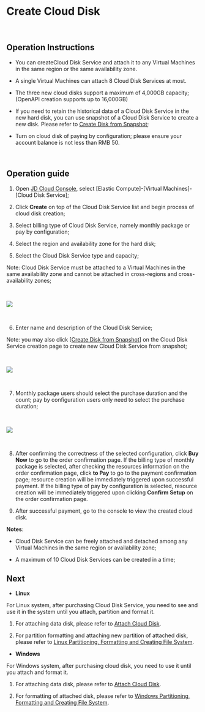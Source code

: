 # Create Cloud Disk

<br>

##  Operation Instructions


- You can createCloud Disk Service and attach it to any Virtual Machines in the same region or the same availability zone.



- A single Virtual Machines can attach 8 Cloud Disk Services at most.



- The three new cloud disks support a maximum of 4,000GB capacity; (OpenAPI creation supports up to 16,000GB)



- If you need to retain the historical data of a Cloud Disk Service in the new hard disk, you can use snapshot of a Cloud Disk Service to create a new disk. Please refer to [Create Disk from Snapshot](https://docs.jdcloud.com/cn/cloud-disk-service/create-disk-by-snapshot);



- Turn on cloud disk of paying by configuration; please ensure your account balance is not less than RMB 50.

<br>

##  Operation guide

1. Open [JD Cloud Console](https://console.jdcloud.com/), select [Elastic Compute]-[Virtual Machines]-[Cloud Disk Service];

2. Click **Create** on top of the Cloud Disk Service list and begin process of cloud disk creation;

3. Select billing type of Cloud Disk Service, namely monthly package or pay by configuration;

4. Select the region and availability zone for the hard disk;

5. Select the Cloud Disk Service type and capacity;

Note: Cloud Disk Service must be attached to a Virtual Machines in the same availability zone and cannot be attached in cross-regions and cross-availability zones;

<br>

![](https://github.com/jdcloudcom/cn/blob/edit/image/Elastic-Compute/CloudDisk/cloud-disk/cloud-disk-001.jpg)

<br>

6. Enter name and description of the Cloud Disk Service;

Note: you may also click [[Create Disk from Snapshot](https://docs.jdcloud.com/cn/cloud-disk-service/create-disk-by-snapshot)] on the Cloud Disk Service creation page to create new Cloud Disk Service from snapshot;

<br>

![](https://github.com/jdcloudcom/cn/blob/edit/image/Elastic-Compute/CloudDisk/cloud-disk/cloud-disk-002.png)

<br>

7. Monthly package users should select the purchase duration and the count; pay by configuration users only need to select the purchase duration;

<br>

![](https://github.com/jdcloudcom/cn/blob/edit/image/Elastic-Compute/CloudDisk/cloud-disk/cloud-disk-003.png)

<br>


8. After confirming the correctness of the selected configuration, click **Buy Now** to go to the order confirmation page. If the billing type of monthly package is selected, after checking the resources information on the order confirmation page, click **to Pay** to go to the payment confirmation page; resource creation will be immediately triggered upon successful payment. If the billing type of pay by configuration is selected, resource creation will be immediately triggered upon clicking **Confirm Setup** on the order confirmation page.

9. After successful payment, go to the console to view the created cloud disk.

**Notes**:



- Cloud Disk Service can be freely attached and detached among any Virtual Machines in the same region or availability zone;



- A maximum of 10 Cloud Disk Services can be created in a time;


## Next



- **Linux**

For Linux system, after purchasing Cloud Disk Service, you need to see and use it in the system until you attach, partition and format it.

1. For attaching data disk, please refer to [Attach Cloud Disk](https://docs.jdcloud.com/cn/cloud-disk-service/attach-cloud-disk). <br>

2. For partition formatting and attaching new partition of attached disk, please refer to [Linux Partitioning, Formatting and Creating File System](https://docs.jdcloud.com/cn/cloud-disk-service/linux-partition).




- **Windows**

For Windows system, after purchasing cloud disk, you need to use it until you attach and format it.

1. For attaching data disk, please refer to [Attach Cloud Disk](https://docs.jdcloud.com/cn/cloud-disk-service/attach-cloud-disk). <br>

2. For formatting of attached disk, please refer to [Windows Partitioning, Formatting and Creating File System](https://docs.jdcloud.com/cn/cloud-disk-service/windows-partition).

	

	




	
	



